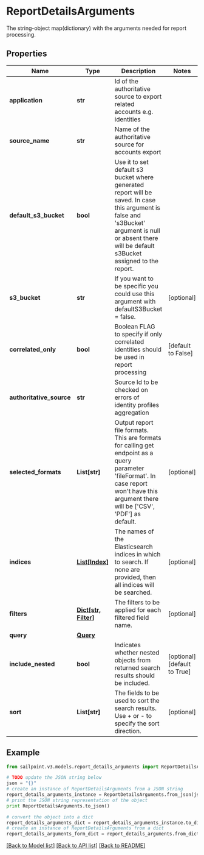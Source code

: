 # ReportDetailsArguments

The string-object map(dictionary) with the arguments needed for report processing.

## Properties

Name | Type | Description | Notes
------------ | ------------- | ------------- | -------------
**application** | **str** | Id of the authoritative source to export related accounts e.g. identities | 
**source_name** | **str** | Name of the authoritative source for accounts export | 
**default_s3_bucket** | **bool** | Use it to set default s3 bucket where generated report will be saved.  In case this argument is false and &#39;s3Bucket&#39; argument is null or absent there will be default s3Bucket assigned to the report. | 
**s3_bucket** | **str** | If you want to be specific you could use this argument with defaultS3Bucket &#x3D; false. | [optional] 
**correlated_only** | **bool** | Boolean FLAG to specify if only correlated identities should be used in report processing | [default to False]
**authoritative_source** | **str** | Source Id to be checked on errors of identity profiles aggregation | 
**selected_formats** | **List[str]** | Output report file formats. This are formats for calling get endpoint as a query parameter &#39;fileFormat&#39;.  In case report won&#39;t have this argument there will be [&#39;CSV&#39;, &#39;PDF&#39;] as default. | [optional] 
**indices** | [**List[Index]**](Index.md) | The names of the Elasticsearch indices in which to search. If none are provided, then all indices will be searched. | [optional] 
**filters** | [**Dict[str, Filter]**](Filter.md) | The filters to be applied for each filtered field name. | [optional] 
**query** | [**Query**](Query.md) |  | 
**include_nested** | **bool** | Indicates whether nested objects from returned search results should be included. | [optional] [default to True]
**sort** | **List[str]** | The fields to be used to sort the search results. Use + or - to specify the sort direction. | [optional] 

## Example

```python
from sailpoint.v3.models.report_details_arguments import ReportDetailsArguments

# TODO update the JSON string below
json = "{}"
# create an instance of ReportDetailsArguments from a JSON string
report_details_arguments_instance = ReportDetailsArguments.from_json(json)
# print the JSON string representation of the object
print ReportDetailsArguments.to_json()

# convert the object into a dict
report_details_arguments_dict = report_details_arguments_instance.to_dict()
# create an instance of ReportDetailsArguments from a dict
report_details_arguments_form_dict = report_details_arguments.from_dict(report_details_arguments_dict)
```
[[Back to Model list]](../README.md#documentation-for-models) [[Back to API list]](../README.md#documentation-for-api-endpoints) [[Back to README]](../README.md)


